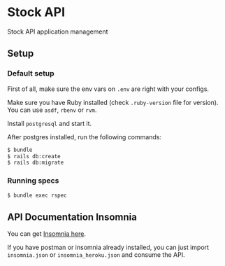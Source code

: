 # Stock API 

Stock API application management

## Setup

### Default setup

First of all, make sure the env vars on `.env` are right with your configs.

Make sure you have Ruby installed (check `.ruby-version` file for version). You can use `asdf`, `rbenv` or `rvm`.

Install `postgresql` and start it.

After postgres installed, run the following commands:

```bash
$ bundle
$ rails db:create
$ rails db:migrate
```

### Running specs

```bash
$ bundle exec rspec
```


## API Documentation Insomnia

You can get [Insomnia here](https://insomnia.rest/download/).

If you have postman or insomnia already installed, you can just import `insomnia.json` or `insomnia_heroku.json` and consume the API.
